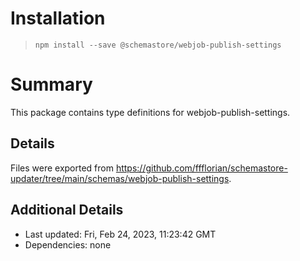# Installation
> `npm install --save @schemastore/webjob-publish-settings`

# Summary
This package contains type definitions for webjob-publish-settings.

## Details
Files were exported from https://github.com/ffflorian/schemastore-updater/tree/main/schemas/webjob-publish-settings.

## Additional Details
* Last updated: Fri, Feb 24, 2023, 11:23:42 GMT
* Dependencies: none
